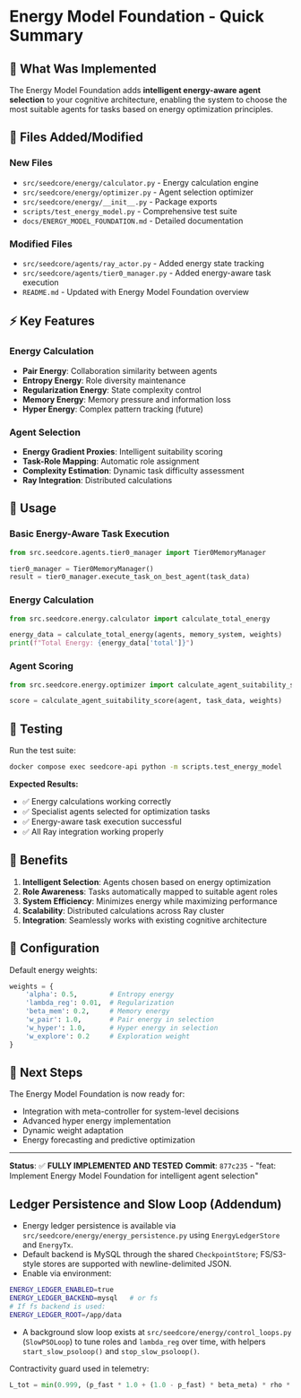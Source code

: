 # Energy Model Foundation - Quick Summary

## 🎯 What Was Implemented

The Energy Model Foundation adds **intelligent energy-aware agent selection** to your cognitive architecture, enabling the system to choose the most suitable agents for tasks based on energy optimization principles.

## 📁 Files Added/Modified

### New Files
- `src/seedcore/energy/calculator.py` - Energy calculation engine
- `src/seedcore/energy/optimizer.py` - Agent selection optimizer
- `src/seedcore/energy/__init__.py` - Package exports
- `scripts/test_energy_model.py` - Comprehensive test suite
- `docs/ENERGY_MODEL_FOUNDATION.md` - Detailed documentation

### Modified Files
- `src/seedcore/agents/ray_actor.py` - Added energy state tracking
- `src/seedcore/agents/tier0_manager.py` - Added energy-aware task execution
- `README.md` - Updated with Energy Model Foundation overview

## ⚡ Key Features

### Energy Calculation
- **Pair Energy**: Collaboration similarity between agents
- **Entropy Energy**: Role diversity maintenance
- **Regularization Energy**: State complexity control
- **Memory Energy**: Memory pressure and information loss
- **Hyper Energy**: Complex pattern tracking (future)

### Agent Selection
- **Energy Gradient Proxies**: Intelligent suitability scoring
- **Task-Role Mapping**: Automatic role assignment
- **Complexity Estimation**: Dynamic task difficulty assessment
- **Ray Integration**: Distributed calculations

## 🚀 Usage

### Basic Energy-Aware Task Execution
```python
from src.seedcore.agents.tier0_manager import Tier0MemoryManager

tier0_manager = Tier0MemoryManager()
result = tier0_manager.execute_task_on_best_agent(task_data)
```

### Energy Calculation
```python
from src.seedcore.energy.calculator import calculate_total_energy

energy_data = calculate_total_energy(agents, memory_system, weights)
print(f"Total Energy: {energy_data['total']}")
```

### Agent Scoring
```python
from src.seedcore.energy.optimizer import calculate_agent_suitability_score

score = calculate_agent_suitability_score(agent, task_data, weights)
```

## 🧪 Testing

Run the test suite:
```bash
docker compose exec seedcore-api python -m scripts.test_energy_model
```

**Expected Results:**
- ✅ Energy calculations working correctly
- ✅ Specialist agents selected for optimization tasks
- ✅ Energy-aware task execution successful
- ✅ All Ray integration working properly

## 🎯 Benefits

1. **Intelligent Selection**: Agents chosen based on energy optimization
2. **Role Awareness**: Tasks automatically mapped to suitable agent roles
3. **System Efficiency**: Minimizes energy while maximizing performance
4. **Scalability**: Distributed calculations across Ray cluster
5. **Integration**: Seamlessly works with existing cognitive architecture

## 🔧 Configuration

Default energy weights:
```python
weights = {
    'alpha': 0.5,        # Entropy energy
    'lambda_reg': 0.01,  # Regularization
    'beta_mem': 0.2,     # Memory energy
    'w_pair': 1.0,       # Pair energy in selection
    'w_hyper': 1.0,      # Hyper energy in selection
    'w_explore': 0.2     # Exploration weight
}
```

## 🚀 Next Steps

The Energy Model Foundation is now ready for:
- Integration with meta-controller for system-level decisions
- Advanced hyper energy implementation
- Dynamic weight adaptation
- Energy forecasting and predictive optimization

---

**Status**: ✅ **FULLY IMPLEMENTED AND TESTED**
**Commit**: `877c235` - "feat: Implement Energy Model Foundation for intelligent agent selection"

## Ledger Persistence and Slow Loop (Addendum)

- Energy ledger persistence is available via `src/seedcore/energy/energy_persistence.py` using `EnergyLedgerStore` and `EnergyTx`.
- Default backend is MySQL through the shared `CheckpointStore`; FS/S3-style stores are supported with newline-delimited JSON.
- Enable via environment:

```bash
ENERGY_LEDGER_ENABLED=true
ENERGY_LEDGER_BACKEND=mysql   # or fs
# If fs backend is used:
ENERGY_LEDGER_ROOT=/app/data
```

- A background slow loop exists at `src/seedcore/energy/control_loops.py` (`SlowPSOLoop`) to tune roles and `lambda_reg` over time, with helpers `start_slow_psoloop()` and `stop_slow_psoloop()`.

Contractivity guard used in telemetry:

```python
L_tot = min(0.999, (p_fast * 1.0 + (1.0 - p_fast) * beta_meta) * rho * beta_mem)
```